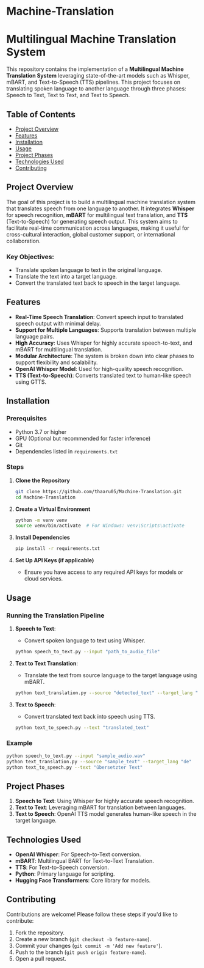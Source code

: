 # Machine-Translation


# Multilingual Machine Translation System

This repository contains the implementation of a **Multilingual Machine Translation System** leveraging state-of-the-art models such as Whisper, mBART, and Text-to-Speech (TTS) pipelines. This project focuses on translating spoken language to another language through three phases: Speech to Text, Text to Text, and Text to Speech.

## Table of Contents

- [Project Overview](#project-overview)
- [Features](#features)
- [Installation](#installation)
- [Usage](#usage)
- [Project Phases](#project-phases)
- [Technologies Used](#technologies-used)
- [Contributing](#contributing)


## Project Overview

The goal of this project is to build a multilingual machine translation system that translates speech from one language to another. It integrates **Whisper** for speech recognition, **mBART** for multilingual text translation, and **TTS** (Text-to-Speech) for generating speech output. This system aims to facilitate real-time communication across languages, making it useful for cross-cultural interaction, global customer support, or international collaboration.

### Key Objectives:
- Translate spoken language to text in the original language.
- Translate the text into a target language.
- Convert the translated text back to speech in the target language.

## Features

- **Real-Time Speech Translation**: Convert speech input to translated speech output with minimal delay.
- **Support for Multiple Languages**: Supports translation between multiple language pairs.
- **High Accuracy**: Uses Whisper for highly accurate speech-to-text, and mBART for multilingual translation.
- **Modular Architecture**: The system is broken down into clear phases to support flexibility and scalability.
- **OpenAI Whisper Model**: Used for high-quality speech recognition.
- **TTS (Text-to-Speech)**: Converts translated text to human-like speech using GTTS.

## Installation

### Prerequisites

- Python 3.7 or higher
- GPU (Optional but recommended for faster inference)
- Git
- Dependencies listed in `requirements.txt`

### Steps

1. **Clone the Repository**
   ```bash
   git clone https://github.com/thaaru05/Machine-Translation.git
   cd Machine-Translation
   ```

2. **Create a Virtual Environment**
   ```bash
   python -m venv venv
   source venv/bin/activate  # For Windows: venv\Scripts\activate
   ```

3. **Install Dependencies**
   ```bash
   pip install -r requirements.txt
   ```

4. **Set Up API Keys (if applicable)**
   - Ensure you have access to any required API keys for models or cloud services.

## Usage

### Running the Translation Pipeline

1. **Speech to Text**:
   - Convert spoken language to text using Whisper.
   ```bash
   python speech_to_text.py --input "path_to_audio_file"
   ```

2. **Text to Text Translation**:
   - Translate the text from source language to the target language using mBART.
   ```bash
   python text_translation.py --source "detected_text" --target_lang "fr"
   ```

3. **Text to Speech**:
   - Convert translated text back into speech using TTS.
   ```bash
   python text_to_speech.py --text "translated_text"
   ```

### Example
   ```bash
   python speech_to_text.py --input "sample_audio.wav"
   python text_translation.py --source "sample_text" --target_lang "de"
   python text_to_speech.py --text "übersetzter Text"
   ```

## Project Phases

1. **Speech to Text**: Using Whisper for highly accurate speech recognition.
2. **Text to Text**: Leveraging mBART for translation between languages.
3. **Text to Speech**: OpenAI TTS model generates human-like speech in the target language.

## Technologies Used

- **OpenAI Whisper**: For Speech-to-Text conversion.
- **mBART**: Multilingual BART for Text-to-Text Translation.
- **TTS**: For Text-to-Speech conversion.
- **Python**: Primary language for scripting.
- **Hugging Face Transformers**: Core library for models.

## Contributing

Contributions are welcome! Please follow these steps if you'd like to contribute:

1. Fork the repository.
2. Create a new branch (`git checkout -b feature-name`).
3. Commit your changes (`git commit -m 'Add new feature'`).
4. Push to the branch (`git push origin feature-name`).
5. Open a pull request.

